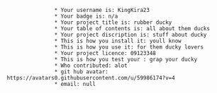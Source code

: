 
                   * Your username is: KingKira23
                   * Your badge is: n/a
                   * Your project title is: rubber ducky
                   * Your table of contents is: all about them ducks
                   * Your project discription is: stuff about ducky
                   * This is how you install it: youll know
                   * This is how you use it: for them ducky lovers
                   * Your project licence: 09123348
                   * This is how you test your : grap your ducky
                   * Who contributed: alot
                   * git hub avatar: https://avatars0.githubusercontent.com/u/59986174?v=4
                   * email: null

                